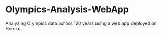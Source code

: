 # Olympics-Analysis-WebApp
Analyzing Olympics data across 120 years using a web app deployed on Heroku.
